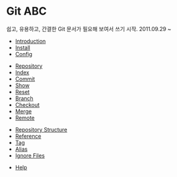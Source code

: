 # Git ABC

쉽고, 유용하고, 간결한 Git 문서가 필요해 보여서 쓰기 시작. 2011.09.29 ~

- [Introduction](010-introduction.md)
- [Install](020-install.md)
- [Config](030-config.md)

>

- [Repository](110-repository.md)
- [Index](120-index.md)
- [Commit](130-commit.md)
- [Show](140-show.md)
- [Reset](150-reset.md)
- [Branch](160-branch.md)
- [Checkout](170-checkout.md)
- [Merge](180-branch.md)
- [Remote](190-remote.md)

>

- [Repository Structure](505-structure.md)
- [Reference](510-reference.md)
- [Tag](515-tag.md)
- [Alias](520-alias.md)
- [Ignore Files](530-ignore.md)

>

- [Help](910-help.md)
